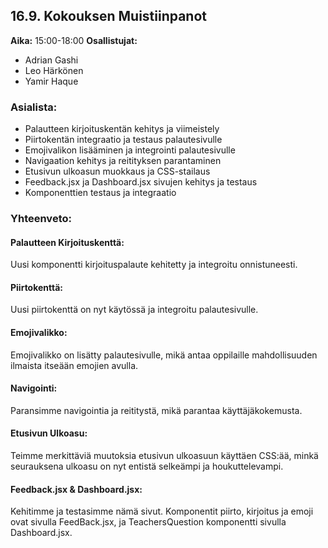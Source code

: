 ## 16.9. Kokouksen Muistiinpanot
**Aika:** 15:00-18:00 
**Osallistujat:** 
- Adrian Gashi
- Leo Härkönen
- Yamir Haque

### Asialista:
- Palautteen kirjoituskentän kehitys ja viimeistely
- Piirtokentän integraatio ja testaus palautesivulle
- Emojivalikon lisääminen ja integrointi palautesivulle
- Navigaation kehitys ja reitityksen parantaminen
- Etusivun ulkoasun muokkaus ja CSS-stailaus
- Feedback.jsx ja Dashboard.jsx sivujen kehitys ja testaus
- Komponenttien testaus ja integraatio

### Yhteenveto:

#### Palautteen Kirjoituskenttä:
Uusi komponentti kirjoituspalaute kehitetty ja integroitu onnistuneesti.

#### Piirtokenttä:
Uusi piirtokenttä on nyt käytössä ja integroitu palautesivulle.

#### Emojivalikko:
Emojivalikko on lisätty palautesivulle, mikä antaa oppilaille mahdollisuuden ilmaista itseään emojien avulla.

#### Navigointi:
Paransimme navigointia ja reititystä, mikä parantaa käyttäjäkokemusta.

#### Etusivun Ulkoasu:
Teimme merkittäviä muutoksia etusivun ulkoasuun käyttäen CSS:ää, minkä seurauksena ulkoasu on nyt entistä selkeämpi ja houkuttelevampi.

#### Feedback.jsx & Dashboard.jsx:
Kehitimme ja testasimme nämä sivut. Komponentit piirto, kirjoitus ja emoji ovat sivulla FeedBack.jsx, ja TeachersQuestion komponentti sivulla Dashboard.jsx.
